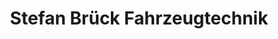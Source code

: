 ---
title: "Stefan Brück Fahrzeugtechnik"
url: /netphen/stefan-brueck-fahrzeugtechnik/
shop: Autowerkstatt
---